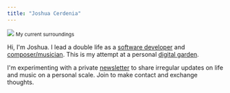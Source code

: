 ```yaml
---
title: "Joshua Cerdenia"
---
```


![](/images/marsh.jpeg)
<small>My current surroundings</small>

Hi, I'm Joshua. I lead a double life as a [software developer](https://github.com/joshuacerdenia) and [composer/musician](https://music.cerdenia.com). This is my  attempt at a personal [digital garden](https://www.technologyreview.com/2020/09/03/1007716/digital-gardens-let-you-cultivate-your-own-little-bit-of-the-internet/).

I'm experimenting with a private [newsletter](http://tinyletter.com/jcletters) to share irregular updates on life and music on a personal scale. Join to make contact and exchange thoughts.